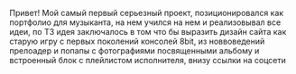 Привет!
Мой самый первый серьезный проект, позиционировался как портфолио для музыканта, на нем учился на нем и реализовывал все идеи, по ТЗ идея заключалось в том что бы выразить дизайн сайта как старую игру с первых поколений консолей 8bit, из новвоведений прелоадер и попапы с фотографиями посвященными альбому и встроенный блок с плейлистом исполнителя, внизу ссылки на соцсети
